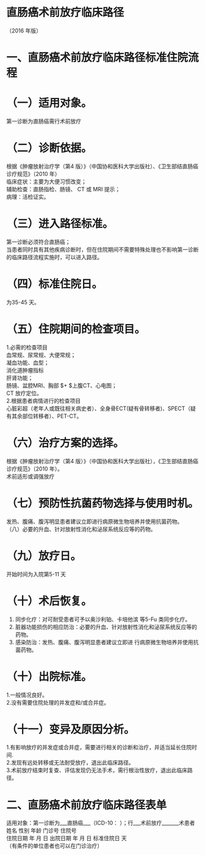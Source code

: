 # 直肠癌术前放疗临床路径  
（2016 年版）  
# 一、直肠癌术前放疗临床路径标准住院流程  
# （一）适用对象。  
第一诊断为直肠癌需行术前放疗  
# （二）诊断依据。  
根据《肿瘤放射治疗学（第4 版）》（中国协和医科大学出版社）、《卫生部结直肠癌诊疗规范》（2010 年）  
临床症状：主要为大便习惯改变；  
辅助检查：直肠指检、肠镜、 CT  或 MRI  提示；  
病理：活检证实。  
# （三）进入路径标准。  
第一诊断必须符合直肠癌；  
当患者同时具有其他疾病诊断时，但在住院期间不需要特殊处理也不影响第一诊断的临床路径流程实施时，可以进入路径。  
# （四）标准住院日。  
为35-45 天。  
# （五）住院期间的检查项目。  
1.必需的检查项目  
血常规、尿常规、大便常规；  
凝血功能、血型；  
消化道肿瘤指标  
肝肾功能；  
肠镜、盆腔MRI、胸部 $+ $上腹CT、心电图；  
CT 放疗定位。  
2.根据患者病情进行的检查项目  
心脏彩超（老年人或既往相关病史者）、全身骨ECT(疑有骨转移者)、SPECT（疑有其余部位转移者）、PET-CT。  
# （六）治疗方案的选择。  
根据《肿瘤放射治疗学（第4 版）》（中国协和医科大学出版社），《卫生部结直肠癌诊疗规范》（2010 年）。  
术前适形或调强放疗  
# （七）预防性抗菌药物选择与使用时机。  
发热、腹痛、腹泻明显患者建议立即进行病原微生物培养并使用抗菌药物。  
（八）必要的升血、针对放射性消化和泌尿系统反应等的药物。  
# （九）放疗日。  
开始时间为入院第5-11 天  
# （十）术后恢复。  
1. 同步化疗：对可耐受患者可予以奥沙利铂、卡培他滨 等5-Fu 类同步化疗。  
2. 脏器功能损伤的相应防治：必要的升血、针对放射性消化和泌尿系统反应等的药物。  
3.  感染防治：发热、腹痛、腹泻明显患者建议立即进 行病原微生物培养并使用抗菌药物。  
# （十）出院标准。  
1.一般情况良好。  
2.没有需要住院处理的并发症和/或合并症。  
# （十一）变异及原因分析。  
1.有影响放疗的并发症或合并症，需要进行相关的诊断和治疗，并适当延长住院时间.  
2.发现有远处转移或无法耐受放疗，退出此临床路径。  
3.术前放疗结束时复查、评估发现仍无法手术，需行根治性放疗，退出此临床路径。  
# 二、直肠癌术前放疗临床路径表单  
适用对象：第一诊断为___直肠癌___（ICD-10：      ）；行___术前放疗_______术患者姓名             性别    年龄        门诊号         住院号  
住院日期       年  月  日   出院日期      年  月   日  标准住院日      天  
（有条件的单位患者也可以在门诊治疗）  
